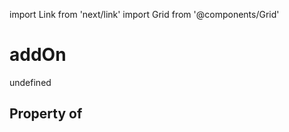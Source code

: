 import Link from 'next/link'
import Grid from '@components/Grid'

# addOn

undefined

## Property of



